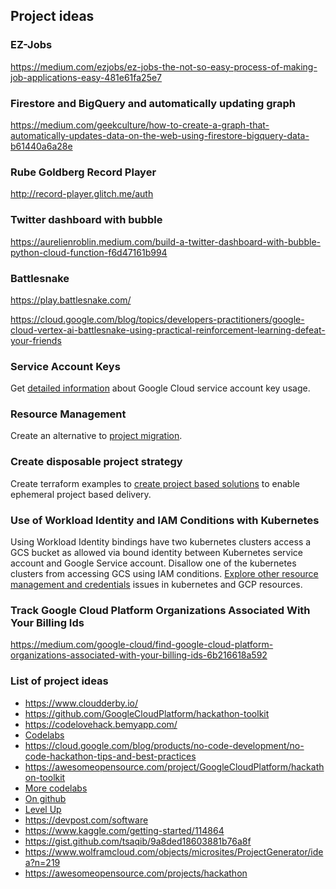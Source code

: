 ## Project ideas

### EZ-Jobs

https://medium.com/ezjobs/ez-jobs-the-not-so-easy-process-of-making-job-applications-easy-481e61fa25e7

### Firestore and BigQuery and automatically updating graph

https://medium.com/geekculture/how-to-create-a-graph-that-automatically-updates-data-on-the-web-using-firestore-bigquery-data-b61440a6a28e

### Rube Goldberg Record Player

http://record-player.glitch.me/auth

### Twitter dashboard with bubble

https://aurelienroblin.medium.com/build-a-twitter-dashboard-with-bubble-python-cloud-function-f6d47161b994


### Battlesnake

https://play.battlesnake.com/

https://cloud.google.com/blog/topics/developers-practitioners/google-cloud-vertex-ai-battlesnake-using-practical-reinforcement-learning-defeat-your-friends

### Service Account Keys

Get [detailed information](https://medium.com/google-cloud/dear-keys-are-you-still-alive-ad7c73ce63b9) about Google Cloud service account key usage.

### Resource Management

Create an alternative to [project migration](https://cloud.google.com/resource-manager/docs/project-migration).

### Create disposable project strategy

Create terraform examples to [create project based solutions](https://cloud.google.com/community/tutorials/managing-gcp-projects-with-terraform) to enable ephemeral project based delivery. 

### Use of Workload Identity and IAM Conditions with Kubernetes

Using Workload Identity bindings have two kubernetes clusters access a GCS bucket as allowed via bound identity between Kubernetes service account and Google Service account.  Disallow one of the kubernetes clusters from accessing GCS using IAM conditions.  [Explore other resource management and credentials](https://medium.com/google-cloud/solving-the-workload-identity-sameness-with-iam-conditions-c02eba2b0c13) issues in kubernetes and GCP resources.

### Track Google Cloud Platform Organizations Associated With Your Billing Ids

https://medium.com/google-cloud/find-google-cloud-platform-organizations-associated-with-your-billing-ids-6b216618a592

### List of project ideas

* https://www.cloudderby.io/
* https://github.com/GoogleCloudPlatform/hackathon-toolkit
* https://codelovehack.bemyapp.com/
* [Codelabs](https://codelabs.developers.google.com/cloud)
* https://cloud.google.com/blog/products/no-code-development/no-code-hackathon-tips-and-best-practices
* https://awesomeopensource.com/project/GoogleCloudPlatform/hackathon-toolkit
* [More codelabs](https://codelabs.developers.google.com/)
* [On github](https://github.com/topics/gcp-projects)
* [Level Up](https://www.youtube.com/watch?v=hH2kENvQe8s&list=PLIivdWyY5sqKFFvXyppA5BxY_TvgIwsVf)
* https://devpost.com/software
* https://www.kaggle.com/getting-started/114864
* https://gist.github.com/tsaqib/9a8ded18603881b76a8f
* https://www.wolframcloud.com/objects/microsites/ProjectGenerator/idea?n=219
* https://awesomeopensource.com/projects/hackathon






